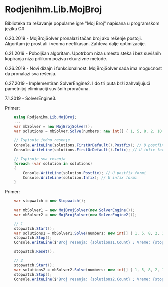 # Rodjenihm.Lib.MojBroj
Biblioteka za rešavanje popularne igre "Moj Broj" napisana u programskom jeziku C#

6.20.2019 - MojBrojSolver pronalazi tačan broj ako rešenje postoji. Algoritam je prost ali i veoma neefikasan. Zahteva dalje optimizacije.  

6.21.2019 - Poboljšan algoritam. Upotrbom niza umesto steka i bez suvišnih kopiranja niza prilikom poziva rekurzivne metode.    

6.26.2019 - Novi dizajn i funkcionalnost. MojBrojSolver sada ima mogućnost da pronalazi sva rešenja.  

6.27.2019 - Implementiran SolverEngine2. I do tri puta brži zahvaljujući pametnijoj eliminaciji suvišnih proračuna.  

7.1.2019 - SolverEngine3. 

Primer:  
```csharp
    using Rodjenihm.Lib.MojBroj;
    ...
    var mbSolver = new MojBrojSolver();
    var solutions = mbSolver.Solve(numbers: new int[] { 1, 5, 8, 2, 10, 50 }, target: 872);

    // Ispisuje jedno resenje
    Console.WriteLine(solutions.FirstOrDefault().Postfix); // U postfix formi
    Console.WriteLine(solutions.FirstOrDefault().Infix); // U infix formi

    // Ispisuje sva resenja
    foreach (var solution in solutions)
    {
        Console.WriteLine(solution.Postfix); // U postfix formi
        Console.WriteLine(solution.Infix); // U infix formi
    }
```  

Primer:
```csharp
    var stopwatch = new Stopwatch();
    
    var mbSolver1 = new MojBrojSolver(new SolverEngine());
    var mbSolver2 = new MojBrojSolver(new SolverEngine2());

    // 1
    stopwatch.Start();
    var solutions1 = mbSolver1.Solve(numbers: new int[] { 1, 5, 8, 2, 10, 50 }, target: 872).ToList();
    stopwatch.Stop();
    Console.WriteLine($"Broj resenja: {solutions1.Count} ; Vreme: {stopwatch.ElapsedMilliseconds}");

    stopwatch.Reset();

    // 2
    stopwatch.Start();
    var solutions2 = mbSolver2.Solve(numbers: new int[] { 1, 5, 8, 2, 10, 50 }, target: 872).ToList();
    stopwatch.Stop();
    Console.WriteLine($"Broj resenja: {solutions2.Count} ; Vreme: {stopwatch.ElapsedMilliseconds}");
``` 


